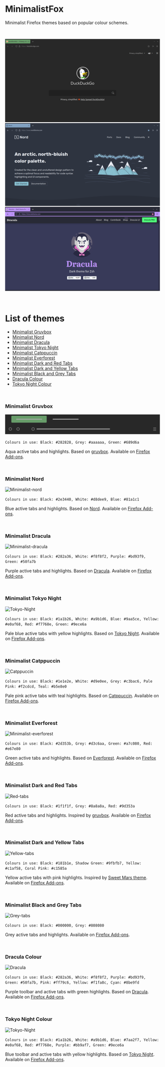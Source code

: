 MinimalistFox
====

Minimalist Firefox themes based on popular colour schemes.

<br/>

![minimalist-gruvbox](screenshots/minimalist-gruvbox-1.png)
![minimalist-nord](screenshots/minimalist-nord.png)
![dracula-colour](screenshots/dracula-colour.png)

<br/>

# List of themes

- [Minimalist Gruvbox](#minimalist-gruvbox)
- [Minimalist Nord](#minimalist-nord)
- [Minimalist Dracula](#minimalist-dracula)
- [Minimalist Tokyo Night](#minimalist-tokyo-night)
- [Minimalist Catppuccin](#minimalist-catppuccin)
- [Minimalist Everforest](#minimalist-everforest)
- [Minimalist Dark and Red Tabs](#minimalist-dark-and-red-tabs)
- [Minimalist Dark and Yellow Tabs](#minimalist-dark-and-yellow-tabs)
- [Minimalist Black and Grey Tabs](#minimalist-black-and-grey-tabs)
- [Dracula Colour](#dracula-colour)
- [Tokyo Night Colour](#tokyo-night-colour)


<br/>

### Minimalist Gruvbox

![Minimalist-gruvbox](themes/minimalist-gruvbox/minimalist-gruvbox.svg)

```Colours in use: Black: #282828, Grey: #aaaaaa, Green: #689d6a```

Aqua active tabs and highlights. Based on [gruvbox](https://github.com/morhetz/gruvbox). Available on [Firefox Add-ons](https://addons.mozilla.org/en-US/firefox/addon/minimalist-gruvbox).

<br/>

### Minimalist Nord

![Minimalist-nord](themes/minimalist-nord/minimalist-nord.svg)

```Colours in use: Black: #2e3440, White: #d8dee9, Blue: #81a1c1```

Blue active tabs and highlights. Based on [Nord](https://github.com/arcticicestudio/nord). Available on [Firefox Add-ons](https://addons.mozilla.org/en-US/firefox/addon/minimalist-nord/).

<br/>

### Minimalist Dracula

![Minimalist-dracula](themes/minimalist-dracula/minimalist-dracula.svg)

```Colours in use: Black: #282a36, White: #f8f8f2, Purple: #bd93f9, Green: #50fa7b```

Purple active tabs and highlights. Based on [Dracula](https://github.com/dracula/dracula-theme). Available on [Firefox Add-ons](https://addons.mozilla.org/en-US/firefox/addon/minimalist-dracula/).

<br/>

### Minimalist Tokyo Night

![Tokyo-Night](themes/minimalist-tokyo-night/minimalist-tokyo-night.svg)

```Colours in use: Black: #1a1b26, White: #a9b1d6, Blue: #9aa5ce, Yellow: #e0af68, Red: #f7768e, Green: #9ece6a```

Pale blue active tabs with yellow highlights. Based on [Tokyo Night](https://github.com/enkia/tokyo-night-vscode-theme). Available on [Firefox Add-ons](https://addons.mozilla.org/en-US/firefox/addon/minimalist-tokyo-night/).

<br/>

### Minimalist Catppuccin

![Catppuccin](themes/minimalist-catppuccin/catppuccin.svg)

```Colours in use: Black: #1e1e2e, White: #d9e0ee, Grey: #c3bac6, Pale Pink: #f2cdcd, Teal: #b5e8e0```

Pale pink active tabs with teal highlights. Based on [Catppuccin](https://github.com/catppuccin). Available on [Firefox Add-ons](https://addons.mozilla.org/en-US/firefox/addon/minimalist-catppuccin/).

<br/>

### Minimalist Everforest

![Minimalist-everforest](themes/minimalist-everforest/everforest.svg)

```Colours in use: Black: #2d353b, Grey: #d3c6aa, Green: #a7c080, Red: #e67e80```

Green active tabs and highlights. Based on [Everforest](https://github.com/sainnhe/everforest). Available on [Firefox Add-ons](https://addons.mozilla.org/en-US/firefox/addon/minimalist-everforest/).

<br/>

### Minimalist Dark and Red Tabs

![Red-tabs](themes/dark-and-red-tabs/red-tabs.svg)

```Colours in use: Black: #1f1f1f, Grey: #8a8a8a, Red: #9d353a```

Red active tabs and highlights. Inspired by [gruvbox](https://github.com/morhetz/gruvbox). Available on [Firefox Add-ons](https://addons.mozilla.org/en-US/firefox/addon/minimalist-dark-and-red-tabs/).

<br/>

### Minimalist Dark and Yellow Tabs

![Yellow-tabs](themes/dark-and-yellow-tabs/yellow-tabs.svg)

```Colours in use: Black: #181b1e, Shadow Green: #9fbfb7, Yellow: #c1af58, Coral Pink: #c1585a```

Yellow active tabs with pink highlights. Inspired by [Sweet Mars theme](https://github.com/EliverLara/Sweet). Available on [Firefox Add-ons](https://addons.mozilla.org/en-US/firefox/addon/minimalist-dark-and-yellow-tab/).

<br/>

### Minimalist Black and Grey Tabs

![Grey-tabs](themes/black-and-grey-tabs/grey-tabs.svg)

```Colours in use: Black: #000000, Grey: #808080```

Grey active tabs and highlights. Available on [Firefox Add-ons](https://addons.mozilla.org/en-US/firefox/addon/minimalist-black-and-grey-tabs/).

<br/>

### Dracula Colour

![Dracula](themes/dracula-colour/dracula.svg)

```Colours in use: Black: #282a36, White: #f8f8f2, Purple: #bd93f9, Green: #50fa7b, Pink: #ff79c6, Yellow: #f1fa8c, Cyan: #8be9fd```

Purple toolbar and active tabs with green highlights. Based on [Dracula](https://github.com/dracula/dracula-theme). Available on [Firefox Add-ons](https://addons.mozilla.org/en-US/firefox/addon/dracula-colour/).

<br/>

### Tokyo Night Colour

![Tokyo-Night](themes/tokyo-night-colour/tokyo-night-colour.svg)

```Colours in use: Black: #1a1b26, White: #a9b1d6, Blue: #7aa2f7, Yellow: #e0af68, Red: #f7768e, Purple: #bb9af7, Green: #9ece6a```

Blue toolbar and active tabs with yellow highlights. Based on [Tokyo Night](https://github.com/enkia/tokyo-night-vscode-theme). Available on [Firefox Add-ons](https://addons.mozilla.org/en-US/firefox/addon/tokyo-night-colour/).
